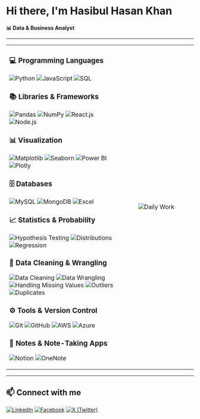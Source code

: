# Hi there, I'm Hasibul Hasan Khan

**📊 Data & Business Analyst**

---

<table style="width: 100%;">
<tr>
<td style="vertical-align: middle;">

### 💻 Programming Languages
![Python](https://img.shields.io/badge/-Python-000?&logo=Python) 
![JavaScript](https://img.shields.io/badge/-JavaScript-000?&logo=JavaScript) 
![SQL](https://img.shields.io/badge/-SQL-000?&logo=MySQL) 

### 📚 Libraries & Frameworks
![Pandas](https://img.shields.io/badge/-Pandas-000?&logo=pandas) 
![NumPy](https://img.shields.io/badge/-NumPy-000?&logo=numpy) 
![React.js](https://img.shields.io/badge/-React-000?&logo=react) 
![Node.js](https://img.shields.io/badge/-Node.js-000?&logo=node.js) 

### 📊 Visualization
![Matplotlib](https://img.shields.io/badge/-Matplotlib-000?&logo=plotly) 
![Seaborn](https://img.shields.io/badge/-Seaborn-000?&logo=python) 
![Power BI](https://img.shields.io/badge/-Power%20BI-000?&logo=Power-BI&logoColor=F2C811) 
![Plotly](https://img.shields.io/badge/-Plotly-000?&logo=plotly) 

### 🗄️ Databases
![MySQL](https://img.shields.io/badge/-MySQL-000?&logo=MySQL) 
![MongoDB](https://img.shields.io/badge/-MongoDB-000?&logo=MongoDB&logoColor=47A248) 
![Excel](https://img.shields.io/badge/-Excel-000?&logo=microsoft-excel) 

### 📈 Statistics & Probability
![Hypothesis Testing](https://img.shields.io/badge/-Hypothesis%20Testing-000?&logo=google-analytics) 
![Distributions](https://img.shields.io/badge/-Distributions-000?&logo=google-analytics) 
![Regression](https://img.shields.io/badge/-Regression-000?&logo=google-analytics) 

### 🧹 Data Cleaning & Wrangling
![Data Cleaning](https://img.shields.io/badge/-Data%20Cleaning-000?&logo=databricks) 
![Data Wrangling](https://img.shields.io/badge/-Data%20Wrangling-000?&logo=tableau) 
![Handling Missing Values](https://img.shields.io/badge/-Missing%20Values-000?&logo=google-analytics) 
![Outliers](https://img.shields.io/badge/-Outliers-000?&logo=google-analytics) 
![Duplicates](https://img.shields.io/badge/-Duplicates-000?&logo=google-analytics) 

### ⚙️ Tools & Version Control
![Git](https://img.shields.io/badge/-Git-000?&logo=Git) 
![GitHub](https://img.shields.io/badge/-GitHub-000?&logo=GitHub) 
![AWS](https://img.shields.io/badge/-AWS-000?&logo=Amazon-AWS) 
![Azure](https://img.shields.io/badge/-Azure-000?&logo=Microsoft-Azure) 

### 📝 Notes & Note-Taking Apps
![Notion](https://img.shields.io/badge/-Notion-000?&logo=Notion&logoColor=white) 
![OneNote](https://img.shields.io/badge/-OneNote-000?&logo=Microsoft-OneNote&logoColor=purple)



</td>

<td style="vertical-align: middle; text-align: center; width: 40%;">
<img src="https://i.imgur.com/uhZdH9C.gif" alt="Daily Work" style="max-width: 100%; height: auto;" />
</td>
</tr>
</table>

---

## 📫 Connect with me
[![LinkedIn](https://img.shields.io/badge/-LinkedIn-000?&logo=LinkedIn&logoColor=0A66C2)](https://www.linkedin.com/in/hasibulhasankhan/)
[![Facebook](https://img.shields.io/badge/-Facebook-000?&logo=Facebook&logoColor=1877F2)](https://www.facebook.com/hasibulhasankhan2/)
[![X (Twitter)](https://img.shields.io/badge/-X-000?&logo=X&logoColor=white)](https://x.com/Hasib2277)
